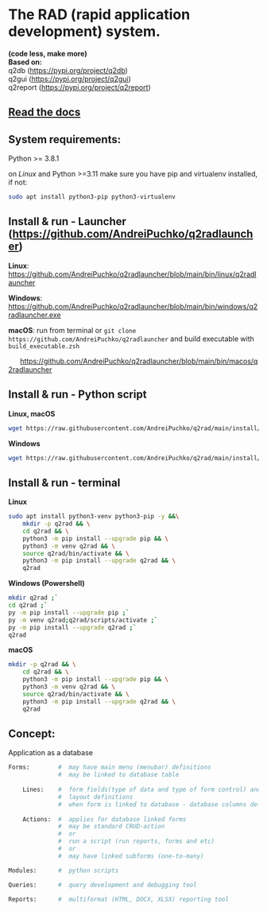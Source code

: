 # The RAD (rapid application development) system. 

**(code less, make more)**  
**Based on:**  
    q2db        (https://pypi.org/project/q2db)  
    q2gui       (https://pypi.org/project/q2gui)  
    q2report    (https://pypi.org/project/q2report)  

## [Read the docs](docs/index.md) 

## System requirements:
Python >= 3.8.1

on *Linux* and Python >=3.11 make sure you have pip and virtualenv installed, if not:
```bash
sudo apt install python3-pip python3-virtualenv
```

## Install & run - Launcher (https://github.com/AndreiPuchko/q2radlauncher)
**Linux**: https://github.com/AndreiPuchko/q2radlauncher/blob/main/bin/linux/q2radlauncher

**Windows**: https://github.com/AndreiPuchko/q2radlauncher/blob/main/bin/windows/q2radlauncher.exe

**macOS**: run from terminal or ```git clone https://github.com/AndreiPuchko/q2radlauncher``` and build executable with ```build_executable.zsh```

&nbsp;&nbsp;&nbsp;&nbsp;&nbsp;&nbsp;https://github.com/AndreiPuchko/q2radlauncher/blob/main/bin/macos/q2radlauncher
## Install & run - Python script
**Linux, macOS**
```bash
wget https://raw.githubusercontent.com/AndreiPuchko/q2rad/main/install/get-q2rad.py -O - | python3 
```
**Windows**
```bash
wget https://raw.githubusercontent.com/AndreiPuchko/q2rad/main/install/get-q2rad.py  -O get-q2rad.py | py get-q2rad.py; del get-q2rad.py
```
## Install & run - terminal
**Linux**
```bash
sudo apt install python3-venv python3-pip -y &&\
    mkdir -p q2rad && \
    cd q2rad && \
    python3 -m pip install --upgrade pip && \
    python3 -m venv q2rad && \
    source q2rad/bin/activate && \
    python3 -m pip install --upgrade q2rad && \
    q2rad
```
**Windows (Powershell)**
```bash
mkdir q2rad ;`
cd q2rad ;`
py -m pip install --upgrade pip ;`
py -m venv q2rad;q2rad/scripts/activate ;`
py -m pip install --upgrade q2rad ;`
q2rad
```
**macOS**
```bash
mkdir -p q2rad && \
    cd q2rad && \
    python3 -m pip install --upgrade pip && \
    python3 -m venv q2rad && \
    source q2rad/bin/activate && \
    python3 -m pip install --upgrade q2rad && \
    q2rad
```
## Concept:
Application as a database
```python
Forms:        #  may have main menu (menubar) definitions
              #  may be linked to database table
    
    Lines:    #  form fields(type of data and type of form control) and 
              #  layout definitions
              #  when form is linked to database - database columns definitions
    
    Actions:  #  applies for database linked forms
              #  may be standard CRUD-action 
              #  or 
              #  run a script (run reports, forms and etc)
              #  or
              #  may have linked subforms (one-to-many)

Modules:      #  python scripts

Queries:      #  query development and debugging tool

Reports:      #  multiformat (HTML, DOCX, XLSX) reporting tool 
```
